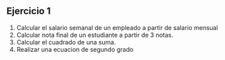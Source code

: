 ## Ejercicio 1

1. Calcular el salario semanal de un empleado a partir de salario mensual
2. Calcular nota final de un estudiante a partir de 3 notas.
3. Calcular el cuadrado de una suma.
4. Realizar una ecuacion de segundo grado
